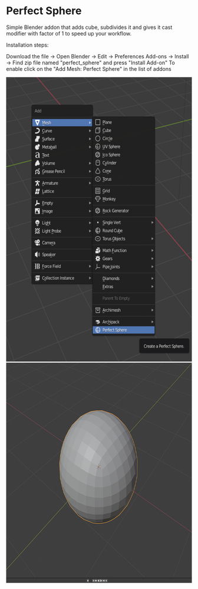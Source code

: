 # Perfect Sphere
Simple Blender addon that adds cube, subdivides it and gives it cast modifier with factor of 1 to speed up your workflow.


Installation steps:

Download the file -> Open Blender -> Edit -> Preferences Add-ons -> Install -> Find zip file named "perfect_sphere" and press "Install Add-on"
To enable click on the "Add Mesh: Perfect Sphere" in the list of addons

<img src="perfectsphereaddon.jpg" height="771" width="553"> <img src="perfectsphereaddon2.jpg" height="597" width="730">
